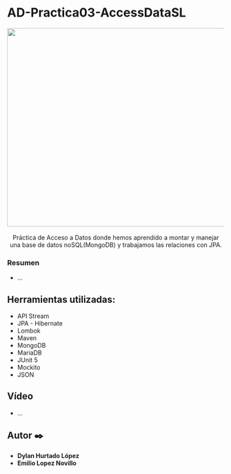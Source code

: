 # AD-Practica03-AccessDataSL
<p align="center"><image src="https://www.nutanix.com/content/dam/nutanix-cxo/thumbnails/database_thumb.jpg" width="750" height="460" /><br /><br />
Práctica de Acceso a Datos donde hemos aprendido a montar y manejar una base de datos noSQL(MongoDB) y trabajamos las relaciones con JPA.

</p>

### Resumen 

* ...

## Herramientas utilizadas: 

* API Stream
* JPA - Hibernate
* Lombok
* Maven
* MongoDB
* MariaDB
* JUnit 5
* Mockito
* JSON

## Vídeo  

* ...

## Autor ✒️

* **Dylan Hurtado López**
* **Emilio Lopez Novillo** 
